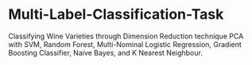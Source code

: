 # Multi-Label-Classification-Task
Classifying Wine Varieties through Dimension Reduction technique PCA with SVM, Random Forest, Multi-Nominal Logistic Regression, Gradient Boosting Classifier, Naive Bayes, and K Nearest Neighbour. 
